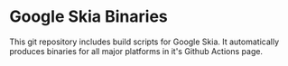 # Google Skia Binaries
This git repository includes build scripts for Google Skia. It automatically produces binaries for all major platforms in it's Github Actions page.
